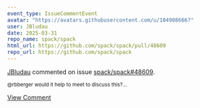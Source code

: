 ```yaml
---
event_type: IssueCommentEvent
avatar: "https://avatars.githubusercontent.com/u/104908666?"
user: JBludau
date: 2025-03-31
repo_name: spack/spack
html_url: https://github.com/spack/spack/pull/48609
repo_url: https://github.com/spack/spack
---
```


<a href='https://github.com/JBludau' target='_blank'>JBludau</a> commented on issue <a href='https://github.com/spack/spack/pull/48609' target='_blank'>spack/spack#48609</a>.

<small>@rbberger would it help to meet to discuss this?...</small>

<a href='https://github.com/spack/spack/pull/48609' target='_blank'>View Comment</a>
